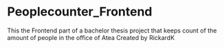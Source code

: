 # Peoplecounter_Frontend
This the Frontend part of a bachelor thesis project that keeps count of the amount of people in the office of Atea Created by RickardK
